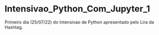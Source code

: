 # Intensivao_Python_Com_Jupyter_1
Primeiro dia (25/07/22) do Intensivao de Python apresentado pelo Lira da Hashtag.
